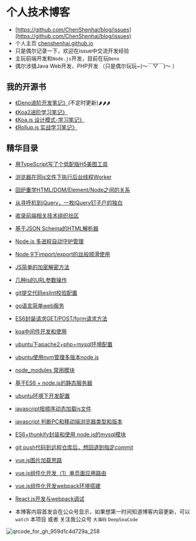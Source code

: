 # 个人技术博客
- [https://github.com/ChenShenhai/blog/issues](https://github.com/ChenShenhai/blog/issues)
- 个人主页 [chenshenhai.github.io](https://chenshenhai.github.io)
- 只是偶尔记录一下，欢迎在issue中交流开发经验
- 主玩前端开发和`Node.js`开发，目前在玩`Deno`
- 偶尔涉猎Java Web开发、PHP开发 （只是偶尔玩玩~(～￣▽￣)～ ）

## 我的开源书

- [《Deno进阶开发笔记》](https://github.com/chenshenhai/deno_note)(不定时更新)🌶🌶🌶
- [《Koa2进阶学习笔记》](https://github.com/chenshenhai/koa2-note)
- [《Koa.js 设计模式-学习笔记》](https://github.com/chenshenhai/koajs-design-note)
- [《Rollup.js 实战学习笔记》](https://github.com/chenshenhai/rollupjs-note)



## 精华目录
- [用TypeScript写了个低配版H5美图工具](https://www.github.com/ChenShenhai/blog/issues/37)
- [浏览器在同js文件下执行后台线程Worker](https://www.github.com/ChenShenhai/blog/issues/35)
- [回炉重学HTML/DOM/Element/Node之间的关系](https://www.github.com/ChenShenhai/blog/issues/34)
- [从寻呼机到jQuery，一枚jQuery钉子户的独白](https://www.github.com/ChenShenhai/blog/issues/33)
- [收录前端相关技术组织社区](https://www.github.com/ChenShenhai/blog/issues/31)
- [基于JSON Schema的HTML解析器](https://www.github.com/ChenShenhai/blog/issues/30)
- [Node.js 多进程自动守护管理](https://www.github.com/ChenShenhai/blog/issues/29)
- [Node 9下import/export的丝般顺滑使用](https://www.github.com/ChenShenhai/blog/issues/24)
- [JS简单的加密解密方法](https://www.github.com/ChenShenhai/blog/issues/21)
- [几种js的URL参数操作](https://www.github.com/ChenShenhai/blog/issues/20)
- [git提交代码eslint校验配置](https://www.github.com/ChenShenhai/blog/issues/19)
- [go语言简单web服务](https://www.github.com/ChenShenhai/blog/issues/18)
- [ES6封装请求GET/POST/form请求方法 ](https://www.github.com/ChenShenhai/blog/issues/16)
- [koa中间件开发和使用 ](https://www.github.com/ChenShenhai/blog/issues/15)
- [ubuntu下apache2+php+mysql环境配置 ](https://www.github.com/ChenShenhai/blog/issues/13)
- [ubuntu使用nvm管理多版本node.js ](https://www.github.com/ChenShenhai/blog/issues/12)
- [node_modules 常用模块 ](https://www.github.com/ChenShenhai/blog/issues/11)
- [基于ES6 + node.js的静态服务器 ](https://www.github.com/ChenShenhai/blog/issues/10)
- [ubuntu环境下开发配置 ](https://www.github.com/ChenShenhai/blog/issues/9)
- [javascript按顺序动态加载js文件 ](https://www.github.com/ChenShenhai/blog/issues/8)
- [javascript 判断PC和移动端浏览器类型和版本 ](https://www.github.com/ChenShenhai/blog/issues/7)
- [ES6+thunkify封装和使用 node.js的mysql模块 ](https://www.github.com/ChenShenhai/blog/issues/6)
- [git push代码到远程仓库后，想回退到指定commit ](https://www.github.com/ChenShenhai/blog/issues/5)
- [vue.js图片加载思路 ](https://www.github.com/ChenShenhai/blog/issues/4)
- [vue.js组件化开发（1）单页面应用路由 ](https://www.github.com/ChenShenhai/blog/issues/3)
- [vue.js组件化开发webpack环境搭建 ](https://www.github.com/ChenShenhai/blog/issues/2)
- [React.js开发与webpack调试 ](https://www.github.com/ChenShenhai/blog/issues/1)


- 本博客内容首发会在公众号显示，如果想第一时间知道博客内容更新，可以 `watch` 本项目 或者 关注我公众号 `大海码` `DeepSeaCode` 

![qrcode_for_gh_959d1c4d729a_258](https://user-images.githubusercontent.com/8216630/43264303-495bf52c-9118-11e8-85cd-4ec6fcc6d066.jpg)
<br/>

